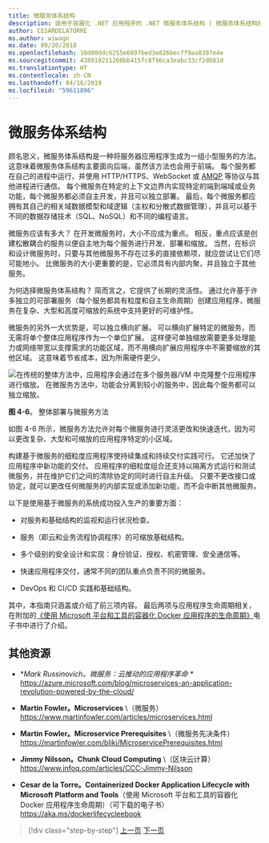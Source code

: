 ```yaml
---
title: 微服务体系结构
description: 适用于容器化 .NET 应用程序的 .NET 微服务体系结构 | 微服务体系结构的 30,000 英尺视图。
author: CESARDELATORRE
ms.author: wiwagn
ms.date: 09/20/2018
ms.openlocfilehash: 10d00ddc6255e6897bed3e826becff9aa8397e4e
ms.sourcegitcommit: 438919211260bb415fc8f96ca3eabc33cf2d681d
ms.translationtype: HT
ms.contentlocale: zh-CN
ms.lasthandoff: 04/16/2019
ms.locfileid: "59611896"
---
```

# <a name="microservices-architecture"></a>微服务体系结构

顾名思义，微服务体系结构是一种将服务器应用程序生成为一组小型服务的方法。 这意味着微服务体系结构主要面向后端，虽然该方法也会用于前端。 每个服务都在自己的进程中运行，并使用 HTTP/HTTPS、WebSocket 或 [AMQP](https://en.wikipedia.org/wiki/Advanced_Message_Queuing_Protocol) 等协议与其他进程进行通信。 每个微服务在特定的上下文边界内实现特定的端到端域或业务功能，每个微服务都必须自主开发，并且可以独立部署。 最后，每个微服务都应拥有其自己的相关域数据模型和域逻辑（主权和分散式数据管理），并且可以基于不同的数据存储技术（SQL、NoSQL）和不同的编程语言。

微服务应该有多大？ 在开发微服务时，大小不应成为重点。 相反，重点应该是创建松散耦合的服务以便自主地为每个服务进行开发、部署和缩放。 当然，在标识和设计微服务时，只要与其他微服务不存在过多的直接依赖项，就应尝试让它们尽可能地小。 比微服务的大小更重要的是，它必须具有内部内聚，并且独立于其他服务。

为何选择微服务体系结构？ 简而言之，它提供了长期的灵活性。 通过允许基于许多独立的可部署服务（每个服务都具有粒度和自主生命周期）创建应用程序，微服务在复杂、大型和高度可缩放的系统中支持更好的可维护性。

微服务的另外一大优势是，可以独立横向扩展。 可以横向扩展特定的微服务，而无需将单个整体应用程序作为一个单位扩展。 这样便可单独缩放需要更多处理能力或网络带宽以支撑需求的功能区域，而不用横向扩展应用程序中不需要缩放的其他区域。 这意味着节省成本，因为所需硬件更少。

![在传统的整体方法中，应用程序会通过在多个服务器/VM 中克隆整个应用程序进行缩放。 在微服务方法中，功能会分离到较小的服务中，因此每个服务都可以独立缩放。](./media/image6.png)

**图 4-6**。 整体部署与微服务方法

如图 4-6 所示，微服务方法允许对每个微服务进行灵活更改和快速迭代，因为可以更改复杂、大型和可缩放的应用程序特定的小区域。

构建基于微服务的细粒度应用程序使持续集成和持续交付实践可行。 它还加快了应用程序中新功能的交付。 应用程序的细粒度组合还支持以隔离方式运行和测试微服务，并在维护它们之间的清除协定的同时进行自主升级。 只要不更改接口或协定，就可以更改任何微服务的内部实现或添加新功能，而不会中断其他微服务。

以下是使用基于微服务的系统成功投入生产的重要方面：

- 对服务和基础结构的监视和运行状况检查。

- 服务（即云和业务流程协调程序）的可缩放基础结构。

- 多个级别的安全设计和实现：身份验证、授权、机密管理、安全通信等。

- 快速应用程序交付，通常不同的团队重点负责不同的微服务。

- DevOps 和 CI/CD 实践和基础结构。

其中，本指南只涵盖或介绍了前三项内容。 最后两项与应用程序生命周期相关，在附加的[《使用 Microsoft 平台和工具的容器化 Docker 应用程序的生命周期》](https://aka.ms/dockerlifecycleebook)电子书中进行了介绍。

## <a name="additional-resources"></a>其他资源

- **Mark Russinovich。微服务：云推动的应用程序革命 \**
  <https://azure.microsoft.com/blog/microservices-an-application-revolution-powered-by-the-cloud/>

- **Martin Fowler。Microservices** \（微服务）
  <https://www.martinfowler.com/articles/microservices.html>

- **Martin Fowler。Microservice Prerequisites** \（微服务先决条件）
  <https://martinfowler.com/bliki/MicroservicePrerequisites.html>

- **Jimmy Nilsson。Chunk Cloud Computing** \（区块云计算）
  <https://www.infoq.com/articles/CCC-Jimmy-Nilsson>

- **Cesar de la Torre。Containerized Docker Application Lifecycle with Microsoft Platform and Tools**（使用 Microsoft 平台和工具的容器化 Docker 应用程序生命周期）（可下载的电子书）\
  <https://aka.ms/dockerlifecycleebook>

>[!div class="step-by-step"]
>[上一页](service-oriented-architecture.md)
>[下一页](data-sovereignty-per-microservice.md)
